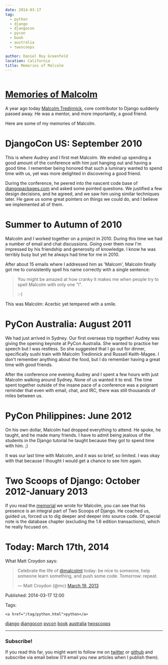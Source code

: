 ```yaml
---
date: 2014-03-17
tag: 
  - python
  - django
  - djangocon
  - pycon
  - book
  - australia
  - twoscoops

author: Daniel Roy Greenfeld
location: California
title: Memories of Malcolm
---
```

<div class="twelve wide column">

<h1 class="ui block header">
<div class="content">
<a href="/memories-of-malcolm.html">Memories of Malcolm</a>
</div>
</h1>
<p>A year ago today <a href="http://about.me/malcolmt" target="_blank">Malcolm Tredinnick</a>, core
contributor to Django suddenly passed away. He was a mentor, and more
importantly, a good friend.</p>
<p>Here are some of my memories of Malcolm.</p>
<h1 id="djangocon-us-september-2010">DjangoCon US: September 2010</h1>
<p>This is where Audrey and I first met Malcolm. We ended up spending a
good amount of the conference with him just hanging out and having a
good time. I remember being honored that such a luminary wanted to spend
time with us, yet was more delighted in discovering a good friend.</p>
<p>During the conference, he peered into the nascent code base of
<a href="https://www.djangopackages.com" target="_blank">djangopackages.com</a> and asked some
pointed questions. We justified a few design decisions, and he agreed,
and we saw him using similar techniques later. He gave us some great
pointers on things we could do, and I believe we implemented all of
them.</p>
<h1 id="summer-to-autumn-of-2010">Summer to Autumn of 2010</h1>
<p>Malcolm and I worked together on a project in 2010. During this time we
had a number of email and chat discussions. Going over them now I'm
impressed by his friendship and generosity of knowledge. I know he was
terribly busy but yet he always had time for me in 2010.</p>
<p>After about 15 emails where I addressed him as 'Malcom', Malcolm
finally got me to consistently spell his name correctly with a single
sentence:</p>
<blockquote>
<p>You might be amazed at how cranky it makes me when people try to spell
  Malcolm with only one "l".</p>
<p>:-)</p>
</blockquote>
<p>This was Malcolm: Acerbic yet tempered with a smile.</p>
<h1 id="pycon-australia-august-2011">PyCon Australia: August 2011</h1>
<p>We had just arrived in Sydney. Our first overseas trip together! Audrey
was giving the opening keynote at PyCon Australia. She wanted to
practice her speech but I was restless. So she suggested that I go out
for dinner, specifically sushi train with Malcolm Tredinnick and Russell
Keith-Magee. I don't remember anything about the food, but I do
remember having a great time with good friends.</p>
<p>After the conference one evening Audrey and I spent a few hours with
just Malcolm walking around Sydney. None of us wanted it to end. The
time spent together outside of the insane pace of a conference was a
poignant reminder that even with email, chat, and IRC, there was still
thousands of miles between us.</p>
<h1 id="pycon-philippines-june-2012">PyCon Philippines: June 2012</h1>
<p>On his own dollar, Malcolm had dropped everything to attend. He spoke,
he taught, and he made many friends. I have to admit being jealous of
the students in the Django tutorial he taught because they got to spend
time with him. ;)</p>
<p>It was our last time with Malcolm, and it was so brief, so limited. I
was okay with that because I thought I would get a chance to see him
again.</p>
<h1 id="two-scoops-of-django-october-2012-january-2013">Two Scoops of Django: October 2012-January 2013</h1>
<p>If you read the
<a href="http://twoscoopspress.com/pages/malcolm-tredinnick-memorial" target="_blank">memorial</a>
we wrote for Malcolm, you can see that his presence is an integral part
of Two Scoops of Django. He coached us, guided us, forced us to dig
deeper and deeper into source code. Of special note is the database
chapter (excluding the 1.6 edition transactions), which he really
focused on.</p>
<h1 id="today-march-17th-2014">Today: March 17th, 2014</h1>
<p>What Matt Croydon says:</p>
<blockquote class="twitter-tweet" lang="en"><p>Celebrate the life of <a href="https://twitter.com/malcolmt" target="_blank">@malcolmt</a> today: be nice to someone, help someone learn something, and push some code. Tomorrow: repeat.</p>— Matt Croydon (@mc) <a href="https://twitter.com/mc/statuses/314013575406571520" target="_blank">March 19, 2013</a></blockquote>
<script async="" charset="utf-8" src="//platform.twitter.com/widgets.js"></script>
<p>Published: 2014-03-17 12:00</p>
<p>Tags:
  
    <a href="/tag/python.html">python</a>
<a href="/tag/django.html">django</a>
<a href="/tag/djangocon.html">djangocon</a>
<a href="/tag/pycon.html">pycon</a>
<a href="/tag/book.html">book</a>
<a href="/tag/australia.html">australia</a>
<a href="/tag/twoscoops.html">twoscoops</a>
</p>
<hr/>
<h3 class="ui header">Subscribe!</h3>
<p>If you read this far, you might want to follow me on <a href="https://twitter.com/pydanny">twitter</a> or <a href="https://github.com/pydanny">github</a> and subscribe via email below (I'll email you new articles when I publish them).</p>
<!-- Begin MailChimp Signup Form -->
</div>